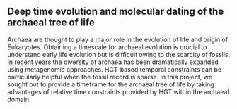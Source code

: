 ## Deep time evolution and molecular dating of the archaeal tree of life

Archaea are thought to play a major role in the evolution of life and origin of Eukaryotes. Obtaining a timescale for archaeal evolution is crucial to understand early life evolution but is difficult owing to the scarcity of fossils. In recent years the diversity of archaea has been dramatically expanded using metagenomic approaches. HGT-based temporal constraints can be particularly helpful when the fossil record is sparse. In this project, we sought out to provide a timeframe for the archaeal tree of life by taking advantages of relative time constraints provided by HGT within the archaeal domain.

